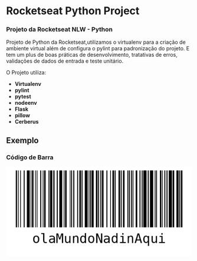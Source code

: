 # Rocketseat Python Project

### Projeto da Rocketseat NLW - Python 

Projeto de Python da Rocketseat,utilizamos o virtualenv para a criação de ambiente virtual além de configura o pylint para padronização do projeto. 
E tem um plus de boas práticas de desenvolvimento, tratativas de erros, validações de dados de entrada e teste unitário.

O Projeto utiliza:

- **Virtualenv**
- **pylint**
- **pytest**
- **nodeenv**
- **Flask**
- **pillow**
- **Cerberus**


## Exemplo
### Código de Barra

![Código de Barra](img/olaMundoNadinAqui.png)


